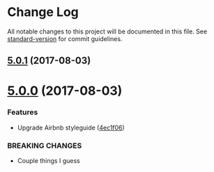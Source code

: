 # Change Log

All notable changes to this project will be documented in this file. See [standard-version](https://github.com/conventional-changelog/standard-version) for commit guidelines.

<a name="5.0.1"></a>
## [5.0.1](https://github.com/njakob/eslint-config/compare/v5.0.0...v5.0.1) (2017-08-03)



<a name="5.0.0"></a>
# [5.0.0](https://github.com/njakob/eslint-config/compare/v4.3.0...v5.0.0) (2017-08-03)


### Features

* Upgrade Airbnb styleguide ([4ec1f06](https://github.com/njakob/eslint-config/commit/4ec1f06))


### BREAKING CHANGES

* Couple things I guess
